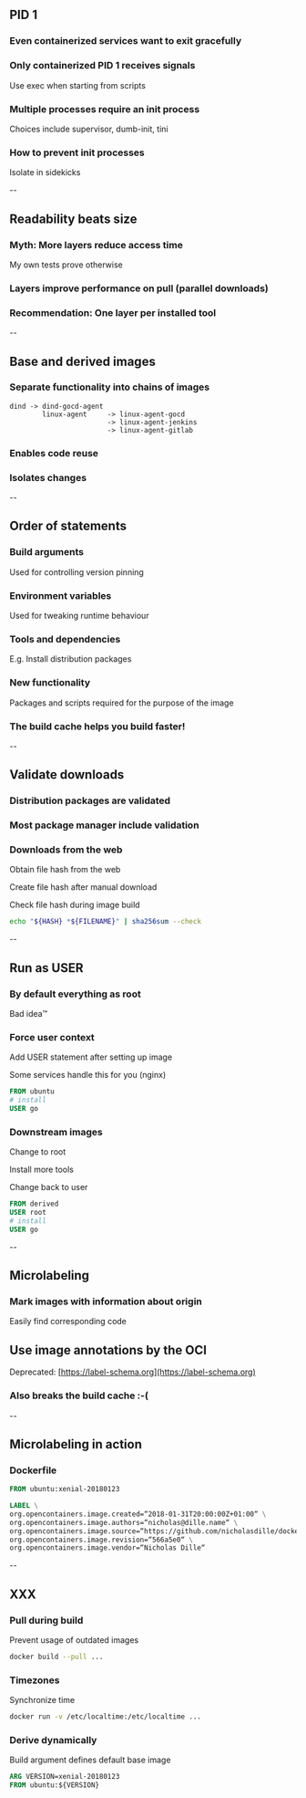 ## PID 1

### Even containerized services want to exit gracefully

### Only containerized PID 1 receives signals

Use exec when starting from scripts

### Multiple processes require an init process

Choices include supervisor, dumb-init, tini

### How to prevent init processes

Isolate in sidekicks

--

## Readability beats size

### Myth: More layers reduce access time

My own tests prove otherwise

### Layers improve performance on pull (parallel downloads)

### Recommendation: One layer per installed tool

--

## Base and derived images

### Separate functionality into chains of images

```text
dind -> dind-gocd-agent
        linux-agent     -> linux-agent-gocd
                        -> linux-agent-jenkins
                        -> linux-agent-gitlab
```

### Enables code reuse

### Isolates changes

--

## Order of statements

### Build arguments

Used for controlling version pinning

### Environment variables

Used for tweaking runtime behaviour

### Tools and dependencies

E.g. Install distribution packages

### New functionality

Packages and scripts required for the purpose of the image

### The build cache helps you build faster!

--

## Validate downloads

### Distribution packages are validated

### Most package manager include validation

### Downloads from the web

Obtain file hash from the web

Create file hash after manual download

Check file hash during image build

```bash
echo "${HASH} *${FILENAME}" | sha256sum --check
```

--

## Run as USER

### By default everything as root

Bad idea™

### Force user context

Add USER statement after setting up image

Some services handle this for you (nginx)

```Dockerfile
FROM ubuntu
# install
USER go
```

### Downstream images

Change to root

Install more tools

Change back to user

```Dockerfile
FROM derived
USER root
# install
USER go
```

--

## Microlabeling

### Mark images with information about origin

Easily find corresponding code

## Use image annotations by the OCI

Deprecated: [https://label-schema.org](https://label-schema.org)

### Also breaks the build cache :-(

--

## Microlabeling in action

### Dockerfile

```Dockerfile
FROM ubuntu:xenial-20180123

LABEL \
org.opencontainers.image.created=“2018-01-31T20:00:00Z+01:00“ \
org.opencontainers.image.authors=“nicholas@dille.name“ \
org.opencontainers.image.source=“https://github.com/nicholasdille/docker“ \
org.opencontainers.image.revision=“566a5e0“ \
org.opencontainers.image.vendor=“Nicholas Dille“
```

--

## XXX

### Pull during build

Prevent usage of outdated images

```bash
docker build --pull ...
```

### Timezones

Synchronize time

```bash
docker run -v /etc/localtime:/etc/localtime ...
```

### Derive dynamically

Build argument defines default base image

```Dockerfile
ARG VERSION=xenial-20180123
FROM ubuntu:${VERSION}
```
